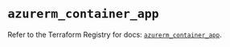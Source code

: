# `azurerm_container_app`

Refer to the Terraform Registry for docs: [`azurerm_container_app`](https://registry.terraform.io/providers/hashicorp/azurerm/3.107.0/docs/resources/container_app).
